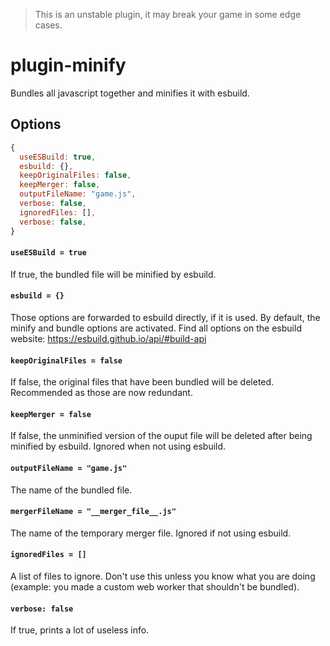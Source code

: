 > This is an unstable plugin, it may break your game in some edge cases.

# plugin-minify

Bundles all javascript together and minifies it with esbuild.

## Options

```js
{
  useESBuild: true,
  esbuild: {},
  keepOriginalFiles: false,
  keepMerger: false,
  outputFileName: "game.js",
  verbose: false,
  ignoredFiles: [],
  verbose: false,
}
```

#### `useESBuild = true`

If true, the bundled file will be minified by esbuild.

#### `esbuild = {}`

Those options are forwarded to esbuild directly, if it is used.
By default, the minify and bundle options are activated.
Find all options on the esbuild website: https://esbuild.github.io/api/#build-api

#### `keepOriginalFiles = false`

If false, the original files that have been bundled will be deleted. Recommended as those are now redundant.

#### `keepMerger = false`

If false, the unminified version of the ouput file will be deleted after being minified by esbuild.
Ignored when not using esbuild.

#### `outputFileName = "game.js"`

The name of the bundled file.

#### `mergerFileName = "__merger_file__.js"`

The name of the temporary merger file.
Ignored if not using esbuild.

#### `ignoredFiles = []`

A list of files to ignore. Don't use this unless you know what you are doing (example: you made a custom web worker that shouldn't be bundled).

#### `verbose: false`

If true, prints a lot of useless info.
